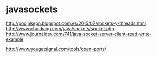 # javasockets
http://poojnkepn.blogspot.com.es/2015/07/sockets-y-threads.html<br>
http://www.chuidiang.com/java/sockets/socket.php<br>
http://www.journaldev.com/741/java-socket-server-client-read-write-example

http://www.yougetsignal.com/tools/open-ports/
